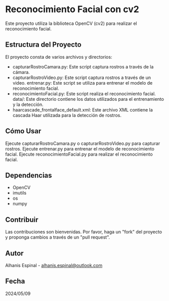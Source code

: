 # Reconocimiento Facial con cv2
Este proyecto utiliza la biblioteca OpenCV (cv2) para realizar el reconocimiento facial.

## Estructura del Proyecto
El proyecto consta de varios archivos y directorios:

- capturarRostroCamara.py: Este script captura rostros a través de la cámara.
- capturarRostroVideo.py: Este script captura rostros a través de un video.
entrenar.py: Este script se utiliza para entrenar el modelo de reconocimiento facial.
- reconocimientoFacial.py: Este script realiza el reconocimiento facial.
data/: Este directorio contiene los datos utilizados para el entrenamiento y la detección.
- haarcascade_frontalface_default.xml: Este archivo XML contiene la cascada Haar utilizada para la detección de rostros.
## Cómo Usar
Ejecute capturarRostroCamara.py o capturarRostroVideo.py para capturar rostros.
Ejecute entrenar.py para entrenar el modelo de reconocimiento facial.
Ejecute reconocimientoFacial.py para realizar el reconocimiento facial.


## Dependencias
- OpenCV
- imutils
- os
- numpy

## Contribuir
Las contribuciones son bienvenidas. Por favor, haga un "fork" del proyecto y proponga cambios a través de un "pull request".

## Autor
Alhanis Espinal - alhanis.espinal@outlook.com

## Fecha
2024/05/09